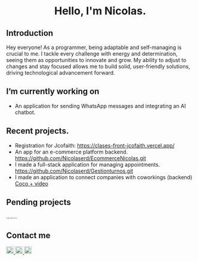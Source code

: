 

<h1 align="center" id="textoDescriptivo" >Hello, I'm Nicolas.</h1>



## Introduction


Hey everyone! As a programmer, being adaptable and self-managing is crucial to me. I tackle every challenge with energy and determination, seeing them as opportunities to innovate and grow. My ability to adjust to changes and stay focused allows me to build solid, user-friendly solutions, driving technological advancement forward.

## I’m currently working on 
- An application for sending WhatsApp messages and integrating an AI chatbot.

## Recent projects.
- Registration for Jcofaith: <a href="https://clases-front-jcofaith.vercel.app/" target="_blank">https://clases-front-jcofaith.vercel.app/ </a>
- An app for an e-commerce platform backend. <a>https://github.com/Nicolaserd/EcommerceNicolas.git </a>
- I made a full-stack application for managing appointments. <a> https://github.com/Nicolaserd/Gestionturnos.git </a>
-  I made an application to connect companies with coworkings (backend) <a href="https://www.youtube.com/watch?v=LNkUfo6lnWY">Coco + video</a>

## Pending projects
.......

## Contact me

<a href="https://www.linkedin.com/in/nicolas-inchaustegui-gonzalez-b25246205/" target="_blank">
<img src="https://cdn-icons-png.flaticon.com/128/3536/3536505.png" style="height: 20px;"/>
</a>
<a href="https://wa.me/573057139607" target="_blank">
<img src="https://cdn-icons-png.flaticon.com/128/733/733585.png" style="height: 20px;"/>
</a>
<a href="https://www.nicolasinchaustegui.dev/" target="_blank">
<img src="https://cdn-icons-png.flaticon.com/128/1168/1168120.png" style="height: 20px;"/>
</a>







